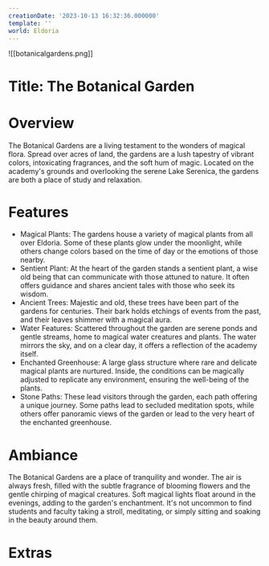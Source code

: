 ```yaml
---
creationDate: '2023-10-13 16:32:36.000000'
template: ''
world: Eldoria
---
```

![[botanicalgardens.png]]

# Title: The Botanical Garden

# Overview
The Botanical Gardens are a living testament to the wonders of magical flora. Spread over acres of land, the gardens are a lush tapestry of vibrant colors, intoxicating fragrances, and the soft hum of magic. Located on the academy's grounds and overlooking the serene Lake Serenica, the gardens are both a place of study and relaxation.

# Features

- Magical Plants: The gardens house a variety of magical plants from all over Eldoria. Some of these plants glow under the moonlight, while others change colors based on the time of day or the emotions of those nearby.
- Sentient Plant: At the heart of the garden stands a sentient plant, a wise old being that can communicate with those attuned to nature. It often offers guidance and shares ancient tales with those who seek its wisdom.
- Ancient Trees: Majestic and old, these trees have been part of the gardens for centuries. Their bark holds etchings of events from the past, and their leaves shimmer with a magical aura.
- Water Features: Scattered throughout the garden are serene ponds and gentle streams, home to magical water creatures and plants. The water mirrors the sky, and on a clear day, it offers a reflection of the academy itself.
- Enchanted Greenhouse: A large glass structure where rare and delicate magical plants are nurtured. Inside, the conditions can be magically adjusted to replicate any environment, ensuring the well-being of the plants.
- Stone Paths: These lead visitors through the garden, each path offering a unique journey. Some paths lead to secluded meditation spots, while others offer panoramic views of the garden or lead to the very heart of the enchanted greenhouse.


# Ambiance
The Botanical Gardens are a place of tranquility and wonder. The air is always fresh, filled with the subtle fragrance of blooming flowers and the gentle chirping of magical creatures. Soft magical lights float around in the evenings, adding to the garden's enchantment. It's not uncommon to find students and faculty taking a stroll, meditating, or simply sitting and soaking in the beauty around them.

# Extras


